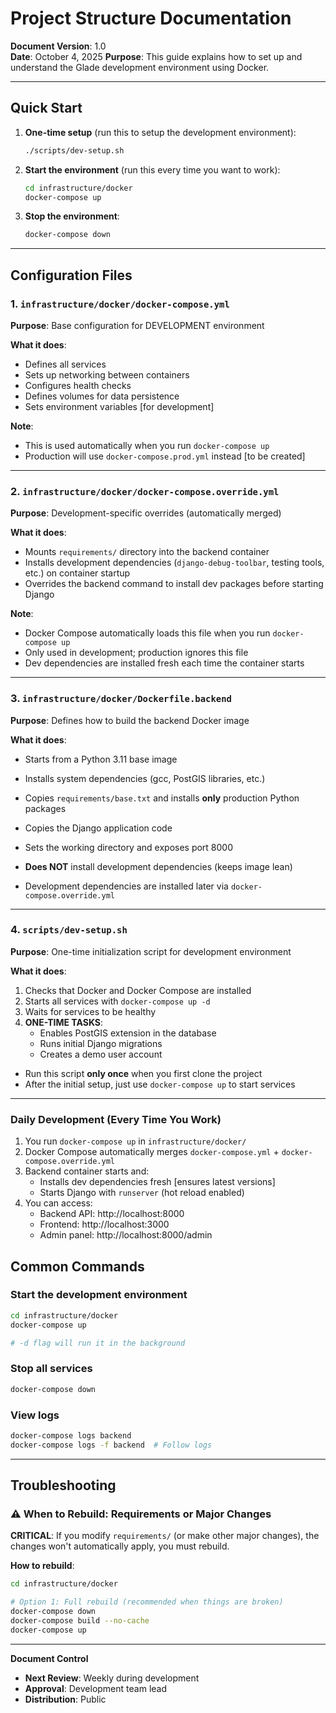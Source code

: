 # Project Structure Documentation

**Document Version**: 1.0  
**Date**: October 4, 2025
**Purpose**: This guide explains how to set up and understand the Glade development environment using Docker.

---

## Quick Start

1. **One-time setup** (run this to setup the development environment):
   ```bash
   ./scripts/dev-setup.sh
   ```

2. **Start the environment** (run this every time you want to work):
   ```bash
   cd infrastructure/docker
   docker-compose up
   ```

3. **Stop the environment**:
   ```bash
   docker-compose down
   ```

---

## Configuration Files

### 1. `infrastructure/docker/docker-compose.yml`

**Purpose**: Base configuration for DEVELOPMENT environment

**What it does**:
- Defines all services
- Sets up networking between containers
- Configures health checks
- Defines volumes for data persistence
- Sets environment variables [for development]

**Note**:
- This is used automatically when you run `docker-compose up`
- Production will use `docker-compose.prod.yml` instead [to be created]

---

### 2. `infrastructure/docker/docker-compose.override.yml`

**Purpose**: Development-specific overrides (automatically merged)

**What it does**:
- Mounts `requirements/` directory into the backend container
- Installs development dependencies (`django-debug-toolbar`, testing tools, etc.) on container startup
- Overrides the backend command to install dev packages before starting Django

**Note**:
- Docker Compose automatically loads this file when you run `docker-compose up`
- Only used in development; production ignores this file
- Dev dependencies are installed fresh each time the container starts

---

### 3. `infrastructure/docker/Dockerfile.backend`

**Purpose**: Defines how to build the backend Docker image

**What it does**:
- Starts from a Python 3.11 base image
- Installs system dependencies (gcc, PostGIS libraries, etc.)
- Copies `requirements/base.txt` and installs **only** production Python packages
- Copies the Django application code
- Sets the working directory and exposes port 8000

- **Does NOT** install development dependencies (keeps image lean)
- Development dependencies are installed later via `docker-compose.override.yml`


---

### 4. `scripts/dev-setup.sh`

**Purpose**: One-time initialization script for development environment

**What it does**:
1. Checks that Docker and Docker Compose are installed
2. Starts all services with `docker-compose up -d`
3. Waits for services to be healthy
4. **ONE-TIME TASKS**:
   - Enables PostGIS extension in the database
   - Runs initial Django migrations
   - Creates a demo user account

- Run this script **only once** when you first clone the project
- After the initial setup, just use `docker-compose up` to start services

---

### Daily Development (Every Time You Work)

1. You run `docker-compose up` in `infrastructure/docker/`
2. Docker Compose automatically merges `docker-compose.yml` + `docker-compose.override.yml`
3. Backend container starts and:
   - Installs dev dependencies fresh [ensures latest versions]
   - Starts Django with `runserver` (hot reload enabled)
4. You can access:
   - Backend API: http://localhost:8000
   - Frontend: http://localhost:3000
   - Admin panel: http://localhost:8000/admin



## Common Commands

### Start the development environment
```bash
cd infrastructure/docker
docker-compose up

# -d flag will run it in the background
```

### Stop all services
```bash
docker-compose down
```

### View logs
```bash
docker-compose logs backend
docker-compose logs -f backend  # Follow logs
```

---

## Troubleshooting

### ⚠️ When to Rebuild: Requirements or Major Changes

**CRITICAL**: If you modify `requirements/` (or make other major changes), the changes won't automatically apply, you must rebuild.

**How to rebuild**:
```bash
cd infrastructure/docker

# Option 1: Full rebuild (recommended when things are broken)
docker-compose down
docker-compose build --no-cache
docker-compose up

```

---

**Document Control**
- **Next Review**: Weekly during development
- **Approval**: Development team lead
- **Distribution**: Public